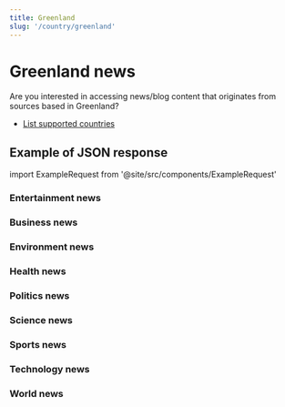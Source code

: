 ```yaml
---
title: Greenland
slug: '/country/greenland'
---
```


# Greenland news

Are you interested in accessing news/blog content that originates from sources based in Greenland?

- [List supported countries](/get-articles/countries)

## Example of JSON response

import ExampleRequest from '@site/src/components/ExampleRequest'

### Entertainment news
<ExampleRequest url="https://apitube.io/v1/news/articles?limit=2&category=news/Arts_and_Entertainment&country=gl"></ExampleRequest>

### Business news
<ExampleRequest url="https://apitube.io/v1/news/articles?limit=2&category=news/Business&country=gl"></ExampleRequest>

### Environment news
<ExampleRequest url="https://apitube.io/v1/news/articles?limit=2&category=news/Environment&country=gl"></ExampleRequest>

### Health news
<ExampleRequest url="https://apitube.io/v1/news/articles?limit=2&category=news/Health&country=gl"></ExampleRequest>

### Politics news
<ExampleRequest url="https://apitube.io/v1/news/articles?limit=2&category=news/Politics&country=gl"></ExampleRequest>

### Science news
<ExampleRequest url="https://apitube.io/v1/news/articles?limit=2&category=news/Science&country=gl"></ExampleRequest>

### Sports news
<ExampleRequest url="https://apitube.io/v1/news/articles?limit=2&category=news/Sports&country=gl"></ExampleRequest>

### Technology news
<ExampleRequest url="https://apitube.io/v1/news/articles?limit=2&category=news/Technology&country=gl"></ExampleRequest>

### World news
<ExampleRequest url="https://apitube.io/v1/news/articles?limit=2&category=news/World&country=gl"></ExampleRequest>
